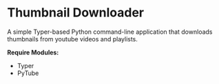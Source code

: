 # Thumbnail Downloader

A simple Typer-based Python command-line application that downloads thumbnails from youtube videos and playlists. 

**Require Modules:**
- Typer
- PyTube
